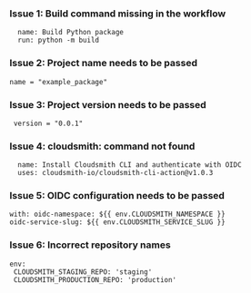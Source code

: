 

### Issue 1: Build command missing in the workflow
      name: Build Python package
      run: python -m build


### Issue 2: Project name needs to be passed
    name = "example_package"


### Issue 3: Project version needs to be passed
     version = "0.0.1"

### Issue 4: cloudsmith: command not found
      name: Install Cloudsmith CLI and authenticate with OIDC
      uses: cloudsmith-io/cloudsmith-cli-action@v1.0.3

### Issue 5: OIDC configuration needs to be passed
    with: oidc-namespace: ${{ env.CLOUDSMITH_NAMESPACE }} 
    oidc-service-slug: ${{ env.CLOUDSMITH_SERVICE_SLUG }}

### Issue 6: Incorrect repository names
    env: 
     CLOUDSMITH_STAGING_REPO: 'staging' 
     CLOUDSMITH_PRODUCTION_REPO: 'production'
